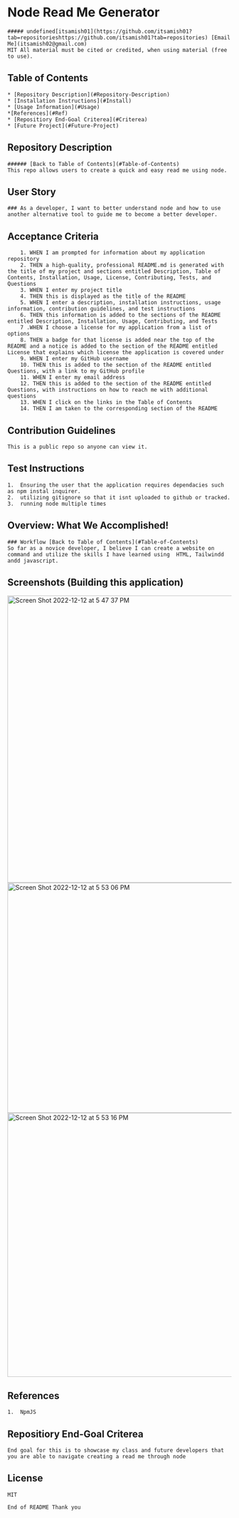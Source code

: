 # Node Read Me Generator
    ##### undefined[itsamish01](https://github.com/itsamish01?tab=repositorieshttps://github.com/itsamish01?tab=repositories) [Email Me](itsamish02@gmail.com) 
    MIT All material must be cited or credited, when using material (free to use).
    
## Table of Contents
    * [Repository Description](#Repository-Description)
    * [Installation Instructions](#Install)
    * [Usage Information](#Usage)
    *[References](#Ref)
    * [Repositiory End-Goal Criterea](#Criterea)
    * [Future Project](#Future-Project)
    
## Repository Description
    ###### [Back to Table of Contents](#Table-of-Contents)
    This repo allows users to create a quick and easy read me using node.
    
    
## User Story
    ### As a developer, I want to better understand node and how to use another alternative tool to guide me to become a better developer.

## Acceptance Criteria

        1. WHEN I am prompted for information about my application repository
        2. THEN a high-quality, professional README.md is generated with the title of my project and sections entitled Description, Table of Contents, Installation, Usage, License, Contributing, Tests, and Questions
        3. WHEN I enter my project title
        4. THEN this is displayed as the title of the README
        5. WHEN I enter a description, installation instructions, usage information, contribution guidelines, and test instructions
        6. THEN this information is added to the sections of the README entitled Description, Installation, Usage, Contributing, and Tests
        7 .WHEN I choose a license for my application from a list of options
        8. THEN a badge for that license is added near the top of the README and a notice is added to the section of the README entitled License that explains which license the application is covered under
        9. WHEN I enter my GitHub username
        10. THEN this is added to the section of the README entitled Questions, with a link to my GitHub profile
        11. WHEN I enter my email address
        12. THEN this is added to the section of the README entitled Questions, with instructions on how to reach me with additional questions
        13. WHEN I click on the links in the Table of Contents
        14. THEN I am taken to the corresponding section of the README
    
## Contribution Guidelines

    This is a public repo so anyone can view it.
    
    
## Test Instructions
 
    1.  Ensuring the user that the application requires dependacies such as npm instal inquirer.
    2.  utilizing gitignore so that it isnt uploaded to github or tracked.
    3.  running node multiple times
    
    
## Overview: What We Accomplished!
    ### Workflow [Back to Table of Contents](#Table-of-Contents)
    So far as a novice developer, I believe I can create a website on command and utilize the skills I have learned using  HTML, Tailwindd andd javascript.
    
    
## Screenshots (Building this application)
 <img width="645" alt="Screen Shot 2022-12-12 at 5 47 37 PM" src="https://user-images.githubusercontent.com/114682284/207184555-cc7c10c5-2158-44a4-9e89-419e6b35a8cf.png">

<img width="517" alt="Screen Shot 2022-12-12 at 5 53 06 PM" src="https://user-images.githubusercontent.com/114682284/207184650-247d72e4-7306-470f-95f0-73f7c77b0d9c.png">


<img width="593" alt="Screen Shot 2022-12-12 at 5 53 16 PM" src="https://user-images.githubusercontent.com/114682284/207184714-364a3d16-d5a9-4cde-a42b-45b416c6db30.png">

   
    
 ## References
  
    1.  NpmJS
    
    
## Repositiory End-Goal Criterea
    End goal for this is to showcase my class and future developers that you are able to navigate creating a read me through node
    
 ## License
    MIT
    
    End of README Thank you
